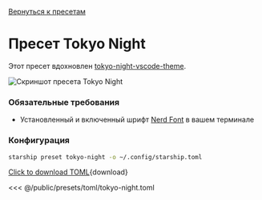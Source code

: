 [Вернуться к пресетам](./#pastel-powerline)

# Пресет Tokyo Night

Этот пресет вдохновлен [tokyo-night-vscode-theme](https://github.com/enkia/tokyo-night-vscode-theme).

![Скриншот пресета Tokyo Night](/presets/img/tokyo-night.png)

### Обязательные требования

- Установленный и включенный шрифт [Nerd Font](https://www.nerdfonts.com/) в вашем терминале

### Конфигурация

```sh
starship preset tokyo-night -o ~/.config/starship.toml
```

[Click to download TOML](/presets/toml/tokyo-night.toml){download}

<<< @/public/presets/toml/tokyo-night.toml
